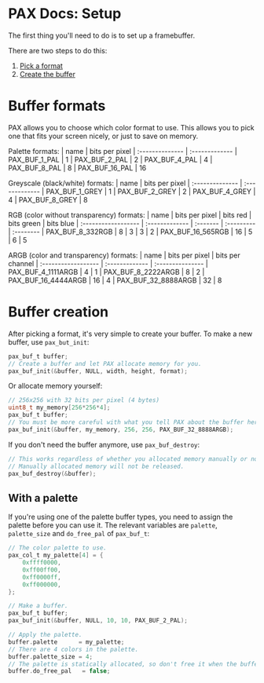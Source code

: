 # PAX Docs: Setup

The first thing you'll need to do is to set up a framebuffer.

There are two steps to do this:
1. [Pick a format](#buffer-formats)
2. [Create the buffer](#buffer-creation)

# Buffer formats

PAX allows you to choose which color format to use.
This allows you to pick one that fits your screen nicely, or just to save on memory.

Palette formats:
| name            | bits per pixel
| :-------------- | :-------------
| PAX_BUF_1_PAL   | 1
| PAX_BUF_2_PAL   | 2
| PAX_BUF_4_PAL   | 4
| PAX_BUF_8_PAL   | 8
| PAX_BUF_16_PAL  | 16

Greyscale (black/white) formats:
| name            | bits per pixel
| :-------------- | :-------------
| PAX_BUF_1_GREY  | 1
| PAX_BUF_2_GREY  | 2
| PAX_BUF_4_GREY  | 4
| PAX_BUF_8_GREY  | 8

RGB (color without transparency) formats:
| name                | bits per pixel | bits red | bits green | bits blue
| :------------------ | :------------- | :------- | :--------- | :--------
| PAX_BUF_8_332RGB    | 8              | 3        | 3          | 2
| PAX_BUF_16_565RGB   | 16             | 5        | 6          | 5

ARGB (color and transparency) formats:
| name                | bits per pixel | bits per channel
| :------------------ | :------------- | :---------------
| PAX_BUF_4_1111ARGB  | 4              | 1
| PAX_BUF_8_2222ARGB  | 8              | 2
| PAX_BUF_16_4444ARGB | 16             | 4
| PAX_BUF_32_8888ARGB | 32             | 8

# Buffer creation

After picking a format, it's very simple to create your buffer.
To make a new buffer, use `pax_but_init`:
```c
pax_buf_t buffer;
// Create a buffer and let PAX allocate memory for you.
pax_buf_init(&buffer, NULL, width, height, format);
```

Or allocate memory yourself:
```c
// 256x256 with 32 bits per pixel (4 bytes)
uint8_t my_memory[256*256*4];
pax_buf_t buffer;
// You must be more careful with what you tell PAX about the buffer here, it will assume you know the exact size requirement.
pax_buf_init(&buffer, my_memory, 256, 256, PAX_BUF_32_8888ARGB);
```

If you don't need the buffer anymore, use `pax_buf_destroy`:
```c
// This works regardless of whether you allocated memory manually or not.
// Manually allocated memory will not be released.
pax_buf_destroy(&buffer);
```

## With a palette

If you're using one of the palette buffer types, you need to assign the palette before you can use it.
The relevant variables are `palette`, `palette_size` and `do_free_pal` of `pax_buf_t`:
```c
// The color palette to use.
pax_col_t my_palette[4] = {
    0xffff0000,
    0xff00ff00,
    0xff0000ff,
    0xff000000,
};

// Make a buffer.
pax_buf_t buffer;
pax_buf_init(&buffer, NULL, 10, 10, PAX_BUF_2_PAL);

// Apply the palette.
buffer.palette      = my_palette;
// There are 4 colors in the palette.
buffer.palette_size = 4;
// The palette is statically allocated, so don't free it when the buffer is destroyed.
buffer.do_free_pal   = false;
```
